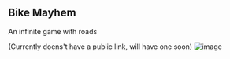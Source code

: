 ## Bike Mayhem
An infinite game with roads

(Currently doens't have a public link, will have one soon)
![image](https://github.com/user-attachments/assets/020f3f80-e7f0-486b-95d8-6e3fc893997d)
